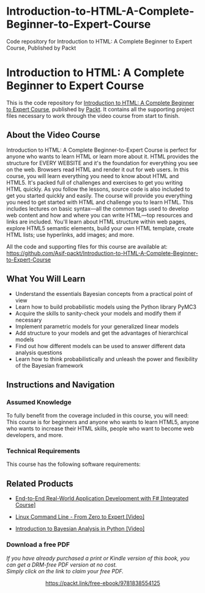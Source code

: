 # Introduction-to-HTML-A-Complete-Beginner-to-Expert-Course
Code repository for Introduction to HTML: A Complete Beginner to Expert Course, Published by Packt
# Introduction to HTML: A Complete Beginner to Expert Course
This is the code repository for [Introduction to HTML: A Complete Beginner to Expert Course](), published by [Packt](https://www.packtpub.com/?utm_source=github). It contains all the supporting project files necessary to work through the video course from start to finish.
## About the Video Course
Introduction to HTML: A Complete Beginner-to-Expert Course is perfect for anyone who wants to learn HTML or learn more about it. HTML provides the structure for EVERY WEBSITE and it's the foundation for everything you see on the web. Browsers read HTML and render it out for web users.
In this course, you will learn everything you need to know about HTML and HTML5. It's packed full of challenges and exercises to get you writing HTML quickly. As you follow the lessons, source code is also included to get you started quickly and easily. The course will provide you everything you need to get started with HTML and challenge you to learn HTML.
This includes lectures on basic syntax—all the common tags used to develop web content and how and where you can write HTML—top resources and links are included. You'll learn about HTML structure within web pages, explore HTML5 semantic elements, build your own HTML template, create HTML lists; use hyperlinks, add images; and more.

All the code and supporting files for this course are available at: https://github.com/Asif-packt/Introduction-to-HTML-A-Complete-Beginner-to-Expert-Course

<H2>What You Will Learn</H2>
<DIV class=book-info-will-learn-text>
<UL>
<LI>Understand the essentials Bayesian concepts from a practical point of view 
<LI>Learn how to build probabilistic models using the Python library PyMC3 
<LI>Acquire the skills to sanity-check your models and modify them if necessary 
<LI>Implement parametric models for your generalized linear models 
<LI>Add structure to your models and get the advantages of hierarchical models 
<LI>Find out how different models can be used to answer different data analysis questions&nbsp; 
<LI>Learn how to think probabilistically and unleash the power and flexibility of the Bayesian framework </LI></UL></DIV>

## Instructions and Navigation
### Assumed Knowledge
To fully benefit from the coverage included in this course, you will need:<br/>
This course is for beginners and anyone who wants to learn HTML5, anyone who wants to increase their HTML skills, people who want to become web developers, and more.
### Technical Requirements
This course has the following software requirements:<br/>
   

## Related Products
* [End-to-End Real-World Application Development with F# [Integrated Course]](https://www.packtpub.com/networking-and-servers/introduction-bayesian-analysis-python-video?utm_source=github&utm_medium=repository&utm_campaign=9781788997010)

* [Linux Command Line - From Zero to Expert [Video]](https://www.packtpub.com/networking-and-servers/introduction-bayesian-analysis-python-video?utm_source=github&utm_medium=repository&utm_campaign=9781788997010)

* [Introduction to Bayesian Analysis in Python [Video]](https://www.packtpub.com/networking-and-servers/introduction-bayesian-analysis-python-video?utm_source=github&utm_medium=repository&utm_campaign=9781788997010)

### Download a free PDF

 <i>If you have already purchased a print or Kindle version of this book, you can get a DRM-free PDF version at no cost.<br>Simply click on the link to claim your free PDF.</i>
<p align="center"> <a href="https://packt.link/free-ebook/9781838554125">https://packt.link/free-ebook/9781838554125 </a> </p>